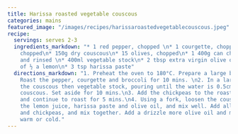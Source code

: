 ```yaml
---
title: Harissa roasted vegetable couscous
categories: mains
featured_image: "/images/recipes/harissaroastedvegetablecouscous.jpeg"
recipe:
  servings: serves 2-3
  ingredients_markdown: "* 1 red pepper, chopped \n* 1 courgette, chopped\n* ½ broccoli,
    chopped\n* 150g dry couscous\n* 15 olives, chopped\n* 1 400g can chickpeas, drained
    and rinsed \n* 400ml vegetable stock\n* 2 tbsp extra virgin olive oil\n* Juice
    of ½ a lemon\n* 3 tsp harissa paste"
  directions_markdown: "1. Preheat the oven to 180°C. Prepare a large baking tray.
    Roast the pepper, courgette and broccoli for 10 mins. \n2. In a large bowl, add
    the couscous then vegetable stock, pouring until the water is 0.5cm above the
    couscous. Set aside for 10 mins.\n3. Add the chickpeas to the roasted vegetables
    and continue to roast for 5 mins.\n4. Using a fork, loosen the couscous. Add
    the lemon juice, harissa paste and olive oil, and mix well. Add all the vegetables
    and chickpeas, and mix together. Add a drizzle more olive oil and mix again. Serve
    warm or cold."
---
```

